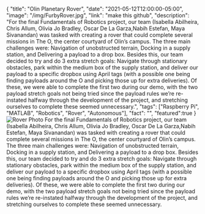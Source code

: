 {
  "title": "Olin Planetary Rover",
  "date": "2021-05-12T12:00:00-05:00",
  "image": "/img/FurbyRover.jpg",
  "link": "make this github",
  "description": "For the final Fundamentals of Robotics project, our team (Isabella Abilheira, Chris Allum, Olivia Jo Bradley, Oscar De La Garza,Nabih Estefan, Maya Sivanandan) was tasked with creating a rover that could complete several missions in The O, the center courtyard of Olin’s campus. The three main challenges were: Navigation of unobstructed terrain, Docking in a supply station, and Delivering a payload to a drop box. Besides this, our team decided to try and do 3 extra stretch goals: Navigate through stationary obstacles, park within the medium box of the supply station, and deliver our payload to a specific dropbox using April tags (with a possible one being finding payloads around the O and picking those up for extra deliveries). Of these, we were able to complete the first two during our demo, with the two payload stretch goals not being tried since the payload rules we’re re-instated halfway through the development of the project, and stretching ourselves to complete these seemed unnecessary.",
  "tags": ["Raspberry Pi", "MATLAB", "Robotics", "Rover", "Autonomous"],
  "fact": "",
  "featured":true
}
![Rover Photo](/img/FurbyRover.png)
For the final Fundamentals of Robotics project, our team (Isabella Abilheira, Chris Allum, Olivia Jo Bradley, Oscar De La Garza,Nabih Estefan, Maya Sivanandan) was tasked with creating a rover that could complete several missions in The O, the center courtyard of Olin’s campus. The three main challenges were: Navigation of unobstructed terrain, Docking in a supply station, and Delivering a payload to a drop box. Besides this, our team decided to try and do 3 extra stretch goals: Navigate through stationary obstacles, park within the medium box of the supply station, and deliver our payload to a specific dropbox using April tags (with a possible one being finding payloads around the O and picking those up for extra deliveries). Of these, we were able to complete the first two during our demo, with the two payload stretch goals not being tried since the payload rules we’re re-instated halfway through the development of the project, and stretching ourselves to complete these seemed unnecessary.
